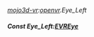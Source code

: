 _[mojo3d-vr](../../modules/mojo3d-vr/mojo3d-vr-module.md):[openvr](openvr:).Eye\_Left_
##### Const Eye\_Left:[EVREye](../../modules/mojo3d-vr/openvr-evreye.md)

